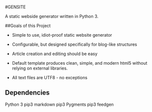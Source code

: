 #GENSITE

A static webside generator written in Python 3.

##Goals of this Project

* Simple to use, idiot-proof static website generator
* Configurable, but designed specifically for blog-like structures
* Article creation and editing should be easy
* Default template produces clean, simple, and modern html5 without relying on external libraries.


* All text files are UTF8 - no exceptions

## Dependencies

Python 3
pip3 markdown 
pip3 Pygments
pip3 feedgen
